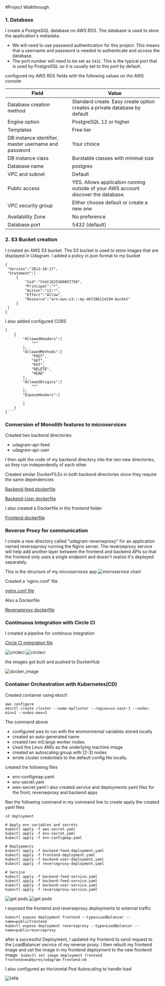 #Project Walkthrough

### 1. Database

I create a PostgreSQL database on AWS RDS. The database is used to store the application's metadata.

- We will need to use password authentication for this project. This means that a username and password is needed to authenticate and access the database.
- The port number will need to be set as `5432`. This is the typical port that is used by PostgreSQL so it is usually set to this port by default.

configured my AWS RDS fields with the following values on the AWS console

| Field                                                | Value                                                                              |
| ---------------------------------------------------- | ---------------------------------------------------------------------------------- |
| Database creation method                             | Standard create. Easy create option creates a private database by default          |
| Engine option                                        | PostgreSQL 12 or higher                                                            |
| Templates                                            | Free tier                                                                          |
| DB instance identifier, master username and password | Your choice                                                                        |
| DB instance class                                    | Burstable classes with minimal size                                                |
| Database name                                        | postgres                                                                           |
| VPC and subnet                                       | Default                                                                            |
| Public access                                        | YES. Allows application running outside of your AWS account discover the database. |
| VPC security group                                   | Either choose default or create a new one                                          |
| Availability Zone                                    | No preference                                                                      |
| Database port                                        | 5432 (default)                                                                     |

### 2. S3 Bucket creation

I created an AWS S3 bucket. The S3 bucket is used to store images that are displayed in Udagram.
I added a policy in json format to my bucket

```
{
 "Version":"2012-10-17",
 "Statement":[
     {
         "Sid":"Stmt1625306057759",
         "Principal":"*",
         "Action":"s3:*",
         "Effect":"Allow",
         "Resource":"arn:aws:s3:::my-467286114294-bucket"
     }
 ]
}
```

I also added configured CORS

````
[
	{
		"AllowedHeaders":[
			"*"
		],
		"AllowedMethods":[
			"POST",
			"GET",
			"PUT",
			"DELETE",
			"HEAD"
		],
		"AllowedOrigins":[
			"*"
		],
		"ExposeHeaders":[

		]
	}
]```
````

### Conversion of Monolith features to microservices

Created two backend directories

- udagram-api-feed
- udagram-api-user

I then split the code of my backend directory into the two new directories, so they run independently of each other

Created similar DockerFILEs in both backend directories since they require the same dependencies

[Backend-feed dockerfile](/udagram-api-feed/Dockerfile)

[Backend-User dockerfile](/udagram-api-user/Dockerfile)

I also created a Dockerfile in the frontend folder

[Frontend dockerfile](/udagram-frontend/Dockerfile)

### Reverse Proxy for communication

I create a new directory called "udagram-reverseproxy" for an application named reverseproxy running the Nginx server. The reverseproxy service will help add another layer between the frontend and backend APIs so that the frontend only uses a single endpoint and doesn't realize it's deployed separately.

This is the structure of my microservices app
![microservice chart](/screenshots/microservice_chart.jpg)

Created a 'nginx.conf' file

[nginx.conf file](/udagram-reverseproxy/nginx.conf)

Also a Dockerfile

[Reverseproxy dockerfile](/udagram-reverseproxy/Dockerfile)

### Continuous Integration with Circle CI

I created a pipeline for continous integration

[Circle CI integration file](/.circleci/config.yml)

![circleci](screenshots/CIRCLE%20CI/1.png)
![circleci](screenshots/CIRCLE%20CI/2.png)

the images got built and pushed to DockerHub

![docker_image](screenshots/Docker/Docker.png)

### Container Orchestration with Kubernetes(CD)

Created container using eksctl

```
aws configure
eksctl create cluster --name myCluster --region=us-east-1 --nodes-min=2 --nodes-max=3
```

The command above

- configured aws to run with the environmental variables stored locally
- created an auto-generated name
- created two m5.large worker nodes.
- Used the Linux AMIs as the underlying machine image
- created an autoscaling group with [2-3] nodes
- wrote cluster credentials to the default config file locally.

created the following files

- env-configmap.yaml
- env-secret.yam
- aws-secret.yaml
  I also created service and deployments yaml files for the front, reverseproxy and backend apps

Ran the following command in my command line to create apply the created yaml files

```
cd deployment

# Apply env variables and secrets
kubectl apply -f aws-secret.yaml
kubectl apply -f env-secret.yaml
kubectl apply -f env-configmap.yaml

# Deployments
kubectl apply -f backend-feed-deployment.yaml
kubectl apply -f frontend-deployment.yaml
kubectl apply -f backend-user-deployment.yaml
kubectl apply -f reverseproxy-deployment.yaml

# Service
kubectl apply -f backend-feed-service.yaml
kubectl apply -f backend-feed-service.yaml
kubectl apply -f backend-user-service.yaml
kubectl apply -f reverseproxy-service.yaml
```

![get pods](/screenshots/Kubectl/get-pods.png)
![get pods](</screenshots/Kubectl/get-services(1).png>)

I exposed the frontend and reverseproxy deployments to external traffic

```
kubectl expose deployment frontend --type=LoadBalancer --name=publicfrontend
kubectl expose deployment reverseproxy --type=LoadBalancer --name=publicreverseproxy
```

after a successful Deployment, I updated my frontend to send request to the LoadBalancer service of my reverse proxy. I then rebuilt my frontend image and set the image in my frontend deployment to the new frontend image
` kubectl set image deployment frontend frontend=mubbyrex/udagram-frontend:v6`

I also configured an Horizontal Pod Autoscaling to handle load

![HPA](/screenshots/Kubectl/describe%20hpa.png)
